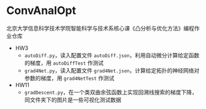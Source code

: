 # ConvAnalOpt

北京大学信息科学技术学院智能科学与技术系核心课《凸分析与优化方法》编程作业仓库

- HW3
  - `autoDiff.py`，读入配置文件 `autoDiff.json`，利用自动微分计算给定函数的梯度，用 `autoDiffTest` 作测试
  - `grad4Net.py`，读入配置文件 `grad4Net.json`，计算给定拓扑的神经网络对参数的梯度，用 `grad4NetTest` 作测试
- HW11
  - `gradDescent.py`，在一个类双曲余弦函数上实现回溯线搜索的梯度下降，同文件夹下的图片是一些可视化测试数据

